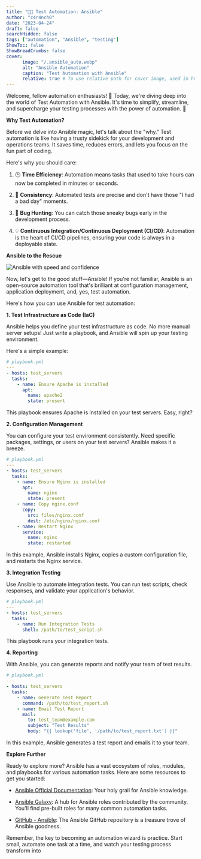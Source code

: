 ```yaml
---
title: "🤖🔧 Test Automation: Ansible"
author: "c4r4nch0"
date: "2023-04-24"
draft: false
searchHidden: false
tags: ["automation", "Ansible", "testing"]
ShowToc: false
ShowBreadCrumbs: false
cover:
      image: "/.ansible_auto.webp"
      alt: "Ansible Automation"
      caption: "Test Automation with Ansible"
      relative: true # To use relative path for cover image, used in hugo Page-bundles    
---
```


Welcome, fellow automation enthusiasts! 🤖 Today, we're diving deep into the world of Test Automation with Ansible. It's time to simplify, streamline, and supercharge your testing processes with the power of automation. 🚀

**Why Test Automation?**

Before we delve into Ansible magic, let's talk about the "why." Test automation is like having a trusty sidekick for your development and operations teams. It saves time, reduces errors, and lets you focus on the fun part of coding.

Here's why you should care:

1. 🕒 **Time Efficiency**: Automation means tasks that used to take hours can now be completed in minutes or seconds.

2. 🧰 **Consistency**: Automated tests are precise and don't have those "I had a bad day" moments.

3. 🐛 **Bug Hunting**: You can catch those sneaky bugs early in the development process.

4. 💡 **Continuous Integration/Continuous Deployment (CI/CD)**: Automation is the heart of CI/CD pipelines, ensuring your code is always in a deployable state.

**Ansible to the Rescue**

![Ansible with speed and confidence](/ansible_auto.webp)

Now, let's get to the good stuff—Ansible! If you're not familiar, Ansible is an open-source automation tool that's brilliant at configuration management, application deployment, and, yes, test automation.

Here's how you can use Ansible for test automation:

**1. Test Infrastructure as Code (IaC)**

Ansible helps you define your test infrastructure as code. No more manual server setups! Just write a playbook, and Ansible will spin up your testing environment.

Here's a simple example:

```yaml
# playbook.yml
---
- hosts: test_servers
  tasks:
    - name: Ensure Apache is installed
      apt:
        name: apache2
        state: present
```

This playbook ensures Apache is installed on your test servers. Easy, right?

**2. Configuration Management**

You can configure your test environment consistently. Need specific packages, settings, or users on your test servers? Ansible makes it a breeze.

```yaml
# playbook.yml
---
- hosts: test_servers
  tasks:
    - name: Ensure Nginx is installed
      apt:
        name: nginx
        state: present
    - name: Copy nginx.conf
      copy:
        src: files/nginx.conf
        dest: /etc/nginx/nginx.conf
    - name: Restart Nginx
      service:
        name: nginx
        state: restarted
```

In this example, Ansible installs Nginx, copies a custom configuration file, and restarts the Nginx service.

**3. Integration Testing**

Use Ansible to automate integration tests. You can run test scripts, check responses, and validate your application's behavior.

```yaml
# playbook.yml
---
- hosts: test_servers
  tasks:
    - name: Run Integration Tests
      shell: /path/to/test_script.sh
```

This playbook runs your integration tests.

**4. Reporting**

With Ansible, you can generate reports and notify your team of test results.

```yaml
# playbook.yml
---
- hosts: test_servers
  tasks:
    - name: Generate Test Report
      command: /path/to/test_report.sh
    - name: Email Test Report
      mail:
        to: test_team@example.com
        subject: "Test Results"
        body: "{{ lookup('file', '/path/to/test_report.txt') }}"
```

In this example, Ansible generates a test report and emails it to your team.

**Explore Further**

Ready to explore more? Ansible has a vast ecosystem of roles, modules, and playbooks for various automation tasks. Here are some resources to get you started:

- [Ansible Official Documentation](https://docs.ansible.com/ansible/latest/index.html): Your holy grail for Ansible knowledge.

- [Ansible Galaxy](https://galaxy.ansible.com/): A hub for Ansible roles contributed by the community. You'll find pre-built roles for many common automation tasks.

- [GitHub - Ansible](https://github.com/ansible/ansible): The Ansible GitHub repository is a treasure trove of Ansible goodness.

Remember, the key to becoming an automation wizard is practice. Start small, automate one task at a time, and watch your testing process transform into
